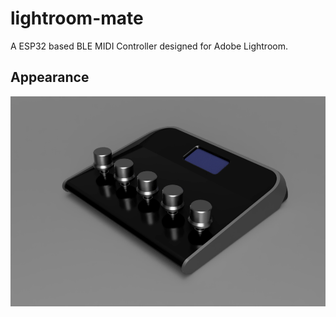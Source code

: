 # lightroom-mate
A ESP32 based BLE MIDI Controller designed for Adobe Lightroom.

## Appearance
![](rendered.png)
